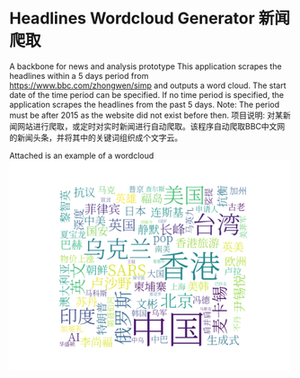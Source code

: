 # Headlines Wordcloud Generator 新闻爬取
A backbone for news and analysis prototype 
This application scrapes the headlines within a 5 days period from https://www.bbc.com/zhongwen/simp and outputs a word cloud. The start date of the time period can be specified. If no time period is specified, the application scrapes the headlines from the past 5 days.
Note: The period must be after 2015 as the website did not exist before then.
项目说明: 对某新闻网站进行爬取，或定时对实时新闻进行自动爬取。该程序自动爬取BBC中文网的新闻头条，并将其中的关键词组织成个文字云。

Attached is an example of a wordcloud 
<br/>
<img src="https://github.com/Chan-Dong-Jun/webscrape-bbc-wordcloud/blob/main/Images/20230501.png" alt="drawing" width="500"/>
